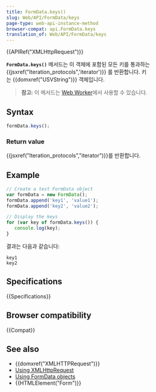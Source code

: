 ```yaml
---
title: FormData.keys()
slug: Web/API/FormData/keys
page-type: web-api-instance-method
browser-compat: api.FormData.keys
translation_of: Web/API/FormData/keys
---
```

{{APIRef("XMLHttpRequest")}}

**`FormData.keys()`** 메서드는 이 객체에 포함된 모든 키를 통과하는 {{jsxref("Iteration_protocols",'iterator')}} 를 반환합니다. 키는 {{domxref("USVString")}} 객체입니다.

> **참고:** 이 메서드는 [Web Worker](/ko/docs/Web/API/Web_Workers_API)에서 사용할 수 있습니다.

## Syntax

```js
formData.keys();
```

### Return value

{{jsxref("Iteration_protocols","iterator")}}를 반환합니다.

## Example

```js
// Create a test FormData object
var formData = new FormData();
formData.append('key1', 'value1');
formData.append('key2', 'value2');

// Display the keys
for (var key of formData.keys()) {
   console.log(key);
}
```

결과는 다음과 같습니다:

```
key1
key2
```

## Specifications

{{Specifications}}

## Browser compatibility

{{Compat}}

## See also

- {{domxref("XMLHTTPRequest")}}
- [Using XMLHttpRequest](/en-US/docs/DOM/XMLHttpRequest/Using_XMLHttpRequest "Using XMLHttpRequest")
- [Using FormData objects](/en-US/docs/DOM/XMLHttpRequest/FormData/Using_FormData_Objects "DOM/XMLHttpRequest/FormData/Using_FormData_objects")
- {{HTMLElement("Form")}}
